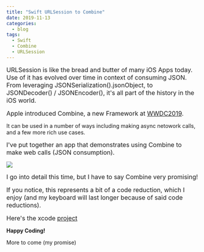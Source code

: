 ```yaml
---
title: "Swift URLSession to Combine"
date: 2019-11-13
categories:
  - blog
tags:
  - Swift
  - Combine
  - URLSession
---
```


<span style="font-size:12pt">URLSession is like the bread and butter of many iOS Apps today.  Use of it has evolved over time in context of consuming JSON.  From leveraging JSONSerialization().jsonObject, to JSONDecoder() / JSONEncoder(), it's all part of the history in the iOS world.</span>

<span style="font-size:12pt">Apple introduced Combine, a new Framework at [WWDC2019](https://developer.apple.com/videos/play/wwdc2019/722/).   

It can be used in a number of ways including making async netowork calls, and a few more rich use cases.</span>

<span style="font-size:12pt">I've put together an app that demonstrates using Combine to make web calls (JSON consumption).</span>

![](https://cjazz.github.io/assets/images/Swift-URLSession-Combine.png)

<span style="font-size:12pt">I go into detail this time, but I have to say Combine very promising!</span>


<span style="font-size:12pt">If you notice, this represents a bit of a code reduction, which I enjoy (and my keyboard will last longer because of said code reductions).</span>

<span style="font-size:12pt">Here's the xcode [project](https://github.com/cjazz/Swift-URLSession-Combine)


**Happy Coding!**

More to come (my promise)
